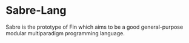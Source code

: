 # Sabre-Lang

Sabre is the prototype of Fin which aims to be a good general-purpose modular multiparadigm programming language.
